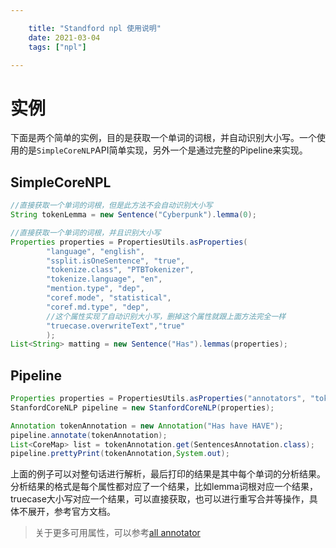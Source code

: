 ```yaml
---

    title: "Standford npl 使用说明"
    date: 2021-03-04
    tags: ["npl"]

---
```


# 实例
下面是两个简单的实例，目的是获取一个单词的词根，并自动识别大小写。一个使用的是`SimpleCoreNLP`API简单实现，另外一个是通过完整的Pipeline来实现。

## SimpleCoreNPL
```java
//直接获取一个单词的词根，但是此方法不会自动识别大小写
String tokenLemma = new Sentence("Cyberpunk").lemma(0);

//直接获取一个单词的词根，并且识别大小写
Properties properties = PropertiesUtils.asProperties(
        "language", "english",
        "ssplit.isOneSentence", "true",
        "tokenize.class", "PTBTokenizer",
        "tokenize.language", "en",
        "mention.type", "dep",
        "coref.mode", "statistical",  
        "coref.md.type", "dep",
        //这个属性实现了自动识别大小写，删掉这个属性就跟上面方法完全一样
        "truecase.overwriteText","true"
        );
List<String> matting = new Sentence("Has").lemmas(properties);
```

## Pipeline
```java
Properties properties = PropertiesUtils.asProperties("annotators", "tokenize,ssplit,pos,lemma,truecase");
StanfordCoreNLP pipeline = new StanfordCoreNLP(properties);

Annotation tokenAnnotation = new Annotation("Has have HAVE");
pipeline.annotate(tokenAnnotation);  
List<CoreMap> list = tokenAnnotation.get(SentencesAnnotation.class);
pipeline.prettyPrint(tokenAnnotation,System.out);
```
上面的例子可以对整句话进行解析，最后打印的结果是其中每个单词的分析结果。分析结果的格式是每个属性都对应了一个结果，比如lemma词根对应一个结果，truecase大小写对应一个结果，可以直接获取，也可以进行重写合并等操作，具体不展开，参考官方文档。  

> 关于更多可用属性，可以参考[all annotator](https://stanfordnlp.github.io/CoreNLP/annotators.html)